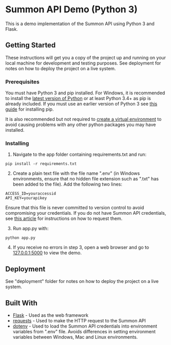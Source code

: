 # Summon API Demo (Python 3)

This is a demo implementation of the Summon API using Python 3 and Flask.

## Getting Started

These instructions will get you a copy of the project up and running on your local machine for development and testing purposes. See deployment for notes on how to deploy the project on a live system.

### Prerequisites

You must have Python 3 and pip installed. For Windows, it is recommended to install the [latest version of Python](https://www.python.org/downloads/windows/) or at least Python 3.4+ as pip is already included. If you must use an earlier version of Python 3 see [this guide](https://packaging.python.org/tutorials/installing-packages/#requirements-for-installing-packages) for installing pip.

It is also recommended but not required to [create a virtual environment](https://packaging.python.org/tutorials/installing-packages/#creating-virtual-environments) to avoid causing problems with any other python packages you may have installed.

### Installing

1. Navigate to the app folder containing requirements.txt and run:

```
pip install -r requirements.txt
```

2. Create a plain text file with the file name ".env" (in Windows environments, ensure that no hidden file extension such as ".txt" has been added to the file). Add the following two lines:

```
ACCESS_ID=youraccessid
API_KEY=yourapikey
```

Ensure that this file is never committed to version control to avoid compromising your credentials. If you do not have Summon API credentials, see [this article](https://knowledge.exlibrisgroup.com/Summon/Product_Documentation/Configuring_The_Summon_Service/Configurations_Outside_of_the_Summon_Administration_Console/Summon%3A_Using_the_Summon_API) for instructions on how to request them.

3. Run app.py with:
```
python app.py
```

4. If you receive no errors in step 3, open a web browser and go to [127.0.0.1:5000](http://127.0.0.1:5000) to view the demo.

## Deployment

See "deployment" folder for notes on how to deploy the project on a live system.

## Built With

* [Flask](http://flask.pocoo.org) - Used as the web framework
* [requests](http://docs.python-requests.org/en/master/) - Used to make the HTTP request to the Summon API
* [dotenv](https://github.com/theskumar/python-dotenv) - Used to load the Summon API credentials into environment variables from ".env" file. Avoids differences in setting environment variables between Windows, Mac and Linux environments.

